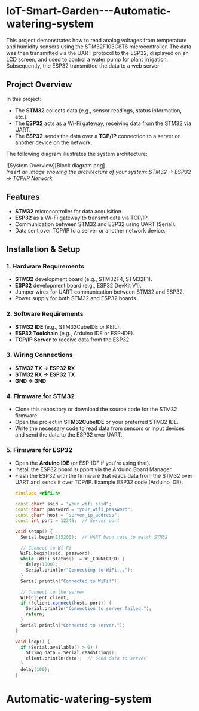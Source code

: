 # IoT-Smart-Garden---Automatic-watering-system 

This project demonstrates how to read analog voltages from temperature and humidity sensors using the STM32F103C8T6 microcontroller. 
The data was then transmitted via the UART protocol to the ESP32, displayed on an LCD screen, and used to control a water pump for plant irrigation. 
Subsequently, the ESP32 transmitted the data to a web server
## Project Overview

In this project:
- The **STM32** collects data (e.g., sensor readings, status information, etc.).
- The **ESP32** acts as a Wi-Fi gateway, receiving data from the STM32 via UART.
- The **ESP32** sends the data over a **TCP/IP** connection to a server or another device on the network.

The following diagram illustrates the system architecture:

![System Overview][Block diagram.png]  
*Insert an image showing the architecture of your system: STM32 → ESP32 → TCP/IP Network*

## Features

- **STM32** microcontroller for data acquisition.
- **ESP32** as a Wi-Fi gateway to transmit data via TCP/IP.
- Communication between STM32 and ESP32 using UART (Serial).
- Data sent over TCP/IP to a server or another network device.

## Installation & Setup

### 1. Hardware Requirements
- **STM32** development board (e.g., STM32F4, STM32F1).
- **ESP32** development board (e.g., ESP32 DevKit V1).
- Jumper wires for UART communication between STM32 and ESP32.
- Power supply for both STM32 and ESP32 boards.

### 2. Software Requirements
- **STM32 IDE** (e.g., STM32CubeIDE or KEIL).
- **ESP32 Toolchain** (e.g., Arduino IDE or ESP-IDF).
- **TCP/IP Server** to receive data from the ESP32.

### 3. Wiring Connections
- **STM32 TX → ESP32 RX**
- **STM32 RX → ESP32 TX**
- **GND → GND**

### 4. Firmware for STM32
- Clone this repository or download the source code for the STM32 firmware.
- Open the project in **STM32CubeIDE** or your preferred STM32 IDE.
- Write the necessary code to read data from sensors or input devices and send the data to the ESP32 over UART.

### 5. Firmware for ESP32
- Open the **Arduino IDE** (or ESP-IDF if you're using that).
- Install the ESP32 board support via the Arduino Board Manager.
- Flash the ESP32 with the firmware that reads data from the STM32 over UART and sends it over TCP/IP.
  Example ESP32 code (Arduino IDE):
  ```cpp
  #include <WiFi.h>

  const char* ssid = "your_wifi_ssid";
  const char* password = "your_wifi_password";
  const char* host = "server_ip_address";
  const int port = 12345;  // Server port

  void setup() {
    Serial.begin(115200);  // UART baud rate to match STM32

    // Connect to Wi-Fi
    WiFi.begin(ssid, password);
    while (WiFi.status() != WL_CONNECTED) {
      delay(1000);
      Serial.println("Connecting to WiFi...");
    }
    Serial.println("Connected to WiFi!");

    // Connect to the server
    WiFiClient client;
    if (!client.connect(host, port)) {
      Serial.println("Connection to server failed.");
      return;
    }
    Serial.println("Connected to server.");
  }

  void loop() {
    if (Serial.available() > 0) {
      String data = Serial.readString();
      client.println(data);  // Send data to server
    }
    delay(100);
  }
# Automatic-watering-system

[def]: .png
